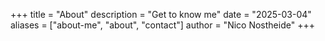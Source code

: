 +++
title = "About"
description = "Get to know me"
date = "2025-03-04"
aliases = ["about-me", "about", "contact"]
author = "Nico Nostheide"
+++
